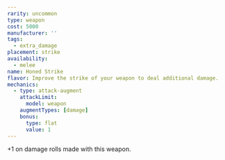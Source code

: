 ```yaml
---
rarity: uncommon
type: weapon
cost: 5000
manufacturer: ''
tags:
  - extra_damage
placement: strike
availability:
  - melee
name: Honed Strike
flavor: Improve the strike of your weapon to deal additional damage.
mechanics:
  - type: attack-augment
    attackLimit:
      model: weapon
    augmentTypes: [damage]
    bonus:
      type: flat
      value: 1
---
```

+1 on damage rolls made with this weapon.

